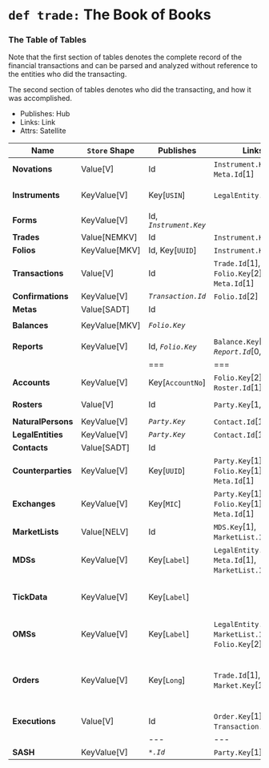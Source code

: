 # `def trade:` The Book of Books

### The Table of Tables

Note that the first section of tables denotes the complete record of the financial transactions and can be parsed and analyzed without reference to the entities who did the transacting.

The second section of tables denotes who did the transacting, and how it was accomplished.

- Publishes: Hub
- Links: Link
- Attrs: Satellite 

Name | `Store` Shape | Publishes | Links | Attrs
---- | --------------- |-----------------|-------------------------------|----------------------------------------------------------------------------------------
**Novations** | Value[V] | Id | `Instrument.Key`[1,2], `Meta.Id`[1] | `date: LocalDate`
**Instruments** | KeyValue[V] | Key[`USIN`] | `LegalEntity.Key`[1] | `symbol: Label`, `issuedIn: Option[Currency]`
**Forms** | KeyValue[V] | Id, *`Instrument.Key`*| | `display: Label`, `contract: Contract`
**Trades** | Value[NEMKV] | Id | `Instrument.Key`[1] | `_: Quantity`
**Folios** | KeyValue[MKV] | Id, Key[`UUID`] | `Instrument.Key`[1] | `_: Quantity`
**Transactions** | Value[V] | Id | `Trade.Id`[1], `Folio.Key`[2], `Meta.Id`[1] | `at: Instant`
**Confirmations** | KeyValue[V] | *`Transaction.Id`* | `Folio.Id`[2] | `at: Instant`
**Metas** | Value[SADT] | Id | | `sadt: SADT`
**Balances** | KeyValue[MKV] | *`Folio.Key`* | | `(AccountingKey, FinancialAmount)`
**Reports** | KeyValue[V] | Id, *`Folio.Key`* | `Balance.Key`[3,4], *`Report.Id`*[0,1] | `asOf: Instant`, `period: Period`
 | |  |===|===|===
**Accounts** | KeyValue[V] | Key[`AccountNo`] | `Folio.Key`[2], `Roster.Id`[1] |
**Rosters** | Value[V] | Id | `Party.Key`[1,N] | `role: Role`, `stake: Option[Quantity]`
**NaturalPersons** | KeyValue[V] | *`Party.Key`* | `Contact.Id`[1] | `label: Label`, `ssn: Ssn`
**LegalEntities** |  KeyValue[V] | *`Party.Key`* | `Contact.Id`[1] | `label: Label`, `ein: Ein`
**Contacts** |  Value[SADT] | Id | | `sadt: SADT`
**Counterparties** | KeyValue[V] | Key[`UUID`] |  `Party.Key`[1], `Folio.Key`[1], `Meta.Id`[1] |
**Exchanges** | KeyValue[V] | Key[`MIC`] |  `Party.Key`[1], `Folio.Key`[1], `Meta.Id`[1] |
**MarketLists** | Value[NELV] | Id | `MDS.Key`[1], `MarketList.Id`[1] |  
**MDSs** | KeyValue[V] | Key[`Label`] | `LegalEntity.Key`[1], `Meta.Id`[1], `MarketList.Id`[1] |
**TickData** | KeyValue[V] | Key[`Label`] |  | `at: Instant`, `tick: Tick`, `price: MonetaryAmount`, `size: Quantity`
**OMSs** | KeyValue[V] | Key[`Label`] | `LegalEntity.Key`[1], `MarketList.Id`[1], `Folio.Key`[2] |
**Orders** | KeyValue[V] | Key[`Long`] | `Trade.Id`[1], `Market.Key`[1] | `at: Instant`, `currency: Currency`, `limit: Option[MonetaryAmount]`, `goodTill: Option[Instant]`, `attrs: Meta.Id`
**Executions** | Value[V] | Id | `Order.Key`[1], `Transaction.Id`[1] | `at: Instant`
 | |  |---|---|---
**SASH** | KeyValue[V] | *`*.Id`* |  `Party.Key`[1] | `sig: Sig`
